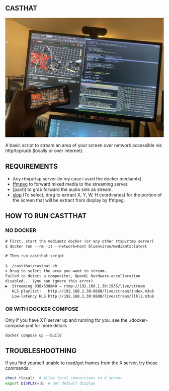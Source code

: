 ## CASTHAT

![screenshot](./screen.jpg)

A basic script to stream an area of your screen over network accessible via http/tcp/udb (locally or over internet).

## REQUIREMENTS

- Any rtmp/rtsp server (in my case i used the docker mediamtx).
- [ffmpeg](https://ffmpeg.org) to forward mixed media to the streaming server.
- [pactl) to grab forward the audio sink as stream.
- [slop](https://github.com/naelstrof/slop) (To select, drag to extract X, Y, W, H coordinates) for the portion of the screen that will be extract from display by ffmpeg.

## HOW TO RUN CASTTHAT

### NO DOCKER

```console
# First, start the mediamtx docker (or any other rtsp/rtmp server)
$ docker run --rm -it --network=host bluenviron/mediamtx:latest
```

```console
# Then run castthat script

$ ./castthat/casthat.sh
> Drag to select the area you want to stream…
Failed to detect a compositor, OpenGL hardware-accelleration disabled... (you can ignore this error)
▶  Streaming 938x638@40 → rtmp://192.168.1.30:1935/live/stream
   HLS playlist:   http://192.168.1.30:8888/live/stream/index.m3u8
   Low-latency HLS http://192.168.1.30:8888/live/stream/llhls.m3u8
```

### OR WITH DOCKER COMPOSE

Only if you have X11 server up and running for you.
see the ./docker-compose.yml for more details

```console
docker compose up --build
```

## TROUBLESHOOTHING

If you find yourself unable to read/get frames from the X server,
try those commands :
```bash
xhost +local:  # Allow local connections to X server
export DISPLAY=:0  # Set default display
```
